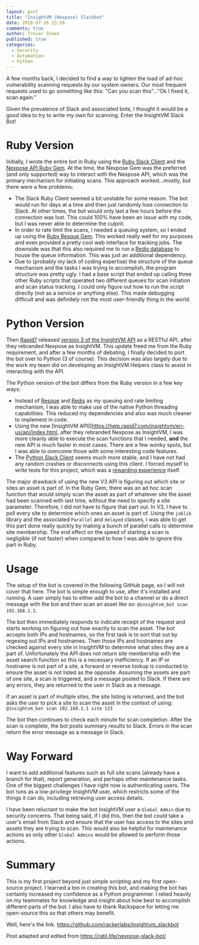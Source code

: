 ```yaml
---
layout: post
title: "InsightVM (Nexpose) Slackbot"
date: 2018-07-26 23:59
comments: true
author: Trevor Steen
published: true
categories:
  - Security
  - Automation
  - Python
---
```


 A few months back, I decided to find a way to lighten the load of ad-hoc vulnerability scanning requests by our system owners.  Our most frequent requests used to go something like this: "Can you scan this"..."Ok I fixed it, scan again."

 Given the prevalence of Slack and associated bots, I thought it would be a good idea to try to write my own for scanning. Enter the InsightVM Slack Bot!

<!-- more -->

# Ruby Version
Initially, I wrote the entire bot in Ruby using the [Ruby Slack Client](https://github.com/slack-ruby/slack-ruby-client) and the [Nexpose API Ruby Gem](https://github.com/rapid7/nexpose-client).  At the time, the Nexpose Gem was the preferred (and only supported) way to interact with the Nexpose API, which was the primary mechanism for initiating scans. This approach worked...mostly, but there were a few problems:

* The Slack Ruby Client seemed a bit unstable for some reason. The bot would run for days at a time and then just randomly lose connection to Slack. At other times, the bot would only last a few hours before the connection was lost. This could 100% have been an issue with my code, but I was never able to determine the culprit.
* In order to rate limit the scans, I needed a queuing system, so I ended up using the [Ruby Resque Gem](https://github.com/resque/resque). This worked really well for my purposes and even provided a pretty cool web interface for tracking jobs. The downside was that this also required me to run a [Redis database](https://redis.io/) to house the queue information. This was just an additional dependency.
* Due to (probably my lack of coding expertise) the structure of the queue mechanism and the tasks I was trying to accomplish, the program structure was pretty ugly. I had a base script that ended up calling three other Ruby scripts that operated two different queues for scan initiation and scan status tracking. I could only figure out how to run the script directly (not as a service or anything else). This made debugging difficult and was definitely not the most user-friendly thing in the world.

# Python Version
Then [Rapid7](https://www.rapid7.com/) released [version 3 of the InsightVM API](https://help.rapid7.com/insightvm/en-us/api/index.html) as a RESTful API, after they rebranded Nexpose as InsightVM. This update freed me from the Ruby requirement, and after a few months of debating, I finally decided to port the bot over to Python (3 of course). This decision was also largely due to the work my team did on developing an InsightVM Helpers class to assist in interacting with the API.

The Python version of the bot differs from the Ruby version in a few key ways:

* Instead of [Resque](https://github.com/resque/resque) and [Redis](https://redis.io/) as my queuing and rate limiting mechanism, I was able to make use of the native Python threading capabilities. This reduced my dependencies and also was much cleaner to implement in code.
* Using the new [InsightVM API](https://help.rapid7.com/insightvm/en-us/api/index.html, after they rebranded Nexpose as InsightVM, I was more cleanly able to execute the scan functions that I needed, **and** the new API is much faster in most cases. There are a few wonky spots, but I was able to overcome those with some interesting code features.
* The [Python Slack Client](https://github.com/slackapi/python-slackclient) seems much more stable, and I have not had any random crashes or disconnects using this client.
I forced myself to write tests for this project, which was a [rewarding experience](https://ratil.life/testing-with-python/) itself.

The major drawback of using the new V3 API is figuring out which site or sites an asset is part of. In the Ruby Gem, there was an ad hoc scan function that would simply scan the asset as part of whatever site the asset had been scanned with last time, without the need to specify a site parameter.  Therefore, I did not have to figure that part out.  In V3, I have to poll every site to determine which ones an asset is part of.  Using the `joblib` library and the associated `Parallel` and `delayed` classes, I was able to get this part done really quickly by making a bunch of parallel calls to determine site membership. The end effect on the speed of starting a scan is negligible (if not faster) when compared to how I was able to ignore this part in Ruby.

# Usage
The setup of the bot is covered in the following GitHub page, so I will not cover that here.  The bot is simple enough to use, after it's installed and running. A user simply has to either add the bot to a channel or do a direct message with the bot and then scan an asset like so: `@insightvm_bot scan 192.168.1.1`.

The bot then immediately responds to indicate receipt of the request and starts working on figuring out how exactly to scan the asset.  The bot accepts both IPs and hostnames, so the first task is to sort that out by regexing out IPs and hostnames.  Then those IPs and hostnames are checked against every site in InsightVM to determine what sites they are a part of. Unfortunately the API does not return site membership with the asset search function so this is a necessary inefficiency. If an IP or hostname is not part of a site, a forward or reverse lookup is conducted to ensure the asset is not listed as the opposite.  Assuming the assets are part of one site, a scan is triggered, and a message posted to Slack.  If there are any errors, they are returned to the user in Slack as a message.

If an asset is part of multiple sites, the site listing is returned, and the bot asks the user to pick a site to scan the asset in the context of using: `@insightvm_bot scan 192.168.1.1 site 123`

The bot then continues to check each minute for scan completion. After the scan is complete, the bot posts summary results to Slack. Errors in the scan return the error message as a message in Slack.

# Way Forward
I want to add additional features such as full site scans (already have a branch for that), report generation, and perhaps other maintenance tasks. One of the biggest challenges I have right now is authenticating users.  The bot runs as a low-privilege InsightVM user, which restricts some of the things it can do, including retrieving user access details.  

I have been reluctant to make the bot InsightVM user a `Global Admin` due to security concerns.  That being said, if I did this, then the bot could take a user's email from Slack and ensure that the user has access to the sites and assets they are trying to scan.  This would also be helpful for maintenance actions as only other `Global Admins` would be allowed to perform those actions.

# Summary
This is my first project beyond just simple scripting and my first open-source project. I learned a ton in creating this bot, and making the bot has certainly increased my confidence as a Python programmer.  I relied heavily on my teammates for knowledge and insight about how best to accomplish different parts of the bot. I also have to thank Rackspace for letting me open-source this so that others may benefit.

Well, here's the link.
https://github.com/rackerlabs/insightvm_slackbot

Post adapted and edited from https://ratil.life/nexpose-slack-bot/
